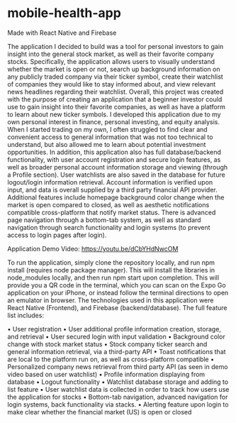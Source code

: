 # mobile-health-app

Made with React Native and Firebase

The application I decided to build was a tool for personal investors to gain insight into the general stock market, as well as their favorite company stocks. Specifically, the application allows users to visually understand whether the market is open or not, search up background information on any publicly traded company via their ticker symbol, create their watchlist of companies they would like to stay informed about, and view relevant news headlines regarding their watchlist. Overall, this project was created with the purpose of creating an application that a beginner investor could use to gain insight into their favorite companies, as well as have a platform to learn about new ticker symbols. I developed this application due to my own personal interest in finance, personal investing, and equity analysis. When I started trading on my own, I often struggled to find clear and convenient access to general information that was not too technical to understand, but also allowed me to learn about potential investment opportunities. In addition, this application also has full database/backend functionality, with user account registration and secure login features, as well as broader personal account information storage and viewing (through a Profile section). User watchlists are also saved in the database for future logout/login information retrieval. Account information is verified upon input, and data is overall supplied by a third party financial API provider. Additional features include homepage background color change when the market is open compared to closed, as well as aesthetic notifications compatible cross-platform that notify market status. There is advanced page navigation through a bottom-tab system, as well as standard navigation through search functionality and login systems (to prevent access to login pages after login).
 
Application Demo Video: https://youtu.be/dCbYHdNwcOM

To run the application, simply clone the repository locally, and run npm install (requires node package manager). This will install the libraries in node_modules locally, and then run npm start upon completion. This will provide you a QR code in the terminal, which you can scan on the Expo Go application on your iPhone, or instead follow the terminal directions to open an emulator in browser. The technologies used in this application were React Native (Frontend), and Firebase (backend/database). The full feature list includes:

•	User registration
•	User additional profile information creation, storage, and retrieval
•	User secured login with input validation
•	Background color change with stock market status
•	Stock company ticker search and general information retrieval, via a third-party API
•	Toast notifications that are local to the platform run on, as well as cross-platform compatible
•	Personalized company news retrieval from third party API (as seen in demo video based on user watchlist)
•	Profile information displaying from database
•	Logout functionality
•	Watchlist database storage and adding to list feature
•	User watchlist data is collected in order to track how users use the application for stocks
•	Bottom-tab navigation, advanced navigation for login systems, back functionality via stacks.
•	Alerting feature upon login to make clear whether the financial market (US) is open or closed
